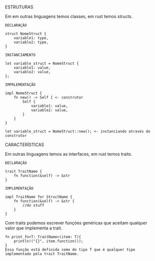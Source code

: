 ESTRUTURAS

Em em outras linguagens temos classes, em rust temos structs.

    DECLARAÇÂO

    struct NomeStruct {
        variable1: type,
        variable2: type,
    }

    INSTANCIAMENTO

    let variable_struct = NomeStruct {
        variable1: value,
        variable2: value,
    };

    IMPRLEMENTAÇÃO

    impl NomeStruct {          
        fn new() -> Self { <- construtor
            Self {
                variable1: value,
                variable2: value,
            }
        }
    }

    let variable_struct = NomeStruct::new(); <- instanciando através do construtor


CARACTERÍSTICAS

Em outras linguagens temos as interfaces, em rust temos traits.

    DECLARAÇÃO

    trait TraitName {
        fn function(&self) -> &str
    }

    IMPLEMENTAÇÃO

    impl TraitName for StructName {
        fn function(&self) -> &str {
            //do stuff
        }
    }

Com traits podemos escrever funções genéricas que aceitam qualquer valor que implementa a trait.

    fn print_fn<T: TraitName>(item: T){
        println!("{}", item.function());
    }
    Essa função está definida como do tipo T que é qualquer tipo implementado pela trait TraitName.


